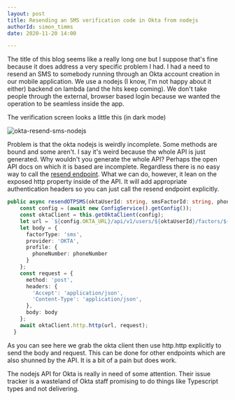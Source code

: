 ```yaml
---
layout: post
title: Resending an SMS verification code in Okta from nodejs
authorId: simon_timms
date: 2020-11-20 14:00

---
```


The title of this blog seems like a really long one but I suppose that's fine because it does address a very specific problem I had. I had a need to resend an SMS to somebody running through an Okta account creation in our mobile application. We use a nodejs (I know, I'm not happy about it either) backend on lambda (and the hits keep coming). We don't take people through the external, browser based login because we wanted the operation to be seamless inside the app. 

The verification screen looks a little this (in dark mode)

![okta-resend-sms-nodejs](/images/okta-resend-sms-nodejs/signup.png)

<!--more-->

Problem is that the okta nodejs is weirdly incomplete. Some methods are bound and some aren't. I say it's weird because the whole API is just generated. Why wouldn't you generate the whole API? Perhaps the open API docs on which it is based are incomplete. Regardless there is no easy way to call the [resend endpoint](https://developer.okta.com/docs/reference/api/factors/#resend-sms-as-part-of-enrollment). What we can do, however, it lean on the exposed http property inside of the API. It will add appropriate authentication headers so you can just call the resend endpoint explicitly. 

```typescript
public async resendOTPSMS(oktaUserId: string, smsFactorId: string, phoneNumber: string) {
    const config = (await new ConfigService().getConfig());
    const oktaClient = this.getOktaClient(config);
    let url = `${config.OKTA_URL}/api/v1/users/${oktaUserId}/factors/${smsFactorId}/resend`;
    let body = {
      factorType: 'sms',
      provider: 'OKTA',
      profile: {
        phoneNumber: phoneNumber
      }
    };
    const request = {
      method: 'post',
      headers: {
        'Accept': 'application/json',
        'Content-Type': 'application/json',
      }, 
      body: body
    };
    await oktaClient.http.http(url, request);
  }
```

As you can see here we grab the okta client then use http.http explicitly to send the body and request. This can be done for other endpoints which are also shunned by the API. It is a bit of a pain but does work. 

The nodejs API for Okta is really in need of some attention. Their issue tracker is a wasteland of Okta staff promising to do things like Typescript types and not delivering. 